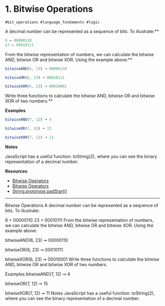 # 1. Bitwise Operations

`#bit_operations #language_fundaments #logic`

A decimal number can be represented as a sequence of bits. To illustrate:**

```js
6 = 00000110
23 = 00010111
```

From the bitwise representation of numbers, we can calculate the bitwise AND, bitwise OR and bitwise XOR. Using the example above:**
```js
bitwiseAND(6, 23) ➞ 00000110

bitwiseOR(6, 23) ➞ 00010111

bitwiseXOR(6, 23) ➞ 00010001
```

Write three functions to calculate the bitwise AND, bitwise OR and bitwise XOR of two numbers.**

**Examples**

```js
bitwiseAND(7, 12) ➞ 4

bitwiseOR(7, 12) ➞ 15

bitwiseXOR(7, 12) ➞ 11
```
**Notes**

  JavaScript has a useful function: toString(2), where you can see the binary representation of a decimal number.

  **Resources**
 - [Bitwise Operators](https://developer.mozilla.org/en-US/docs/Web/JavaScript/Reference/Operators/Bitwise_Operators)
 - [Bitwise Operators](https://www.youtube.com/watch?v=mesu75PTDC8)
 - [String.prototype.padStart()](https://developer.mozilla.org/en-US/docs/Web/JavaScript/Reference/Global_Objects/String/padStart?retiredLocale=de)

------------
Bitwise Operations
A decimal number can be represented as a sequence of bits. To illustrate:

6 = 00000110
23 = 00010111
From the bitwise representation of numbers, we can calculate the bitwise AND, bitwise OR and bitwise XOR. Using the example above:

bitwiseAND(6, 23) ➞ 00000110

bitwiseOR(6, 23) ➞ 00010111

bitwiseXOR(6, 23) ➞ 00010001
Write three functions to calculate the bitwise AND, bitwise OR and bitwise XOR of two numbers.

Examples
bitwiseAND(7, 12) ➞ 4

bitwiseOR(7, 12) ➞ 15

bitwiseXOR(7, 12) ➞ 11
Notes
JavaScript has a useful function: toString(2), where you can see the binary representation of a decimal number.
